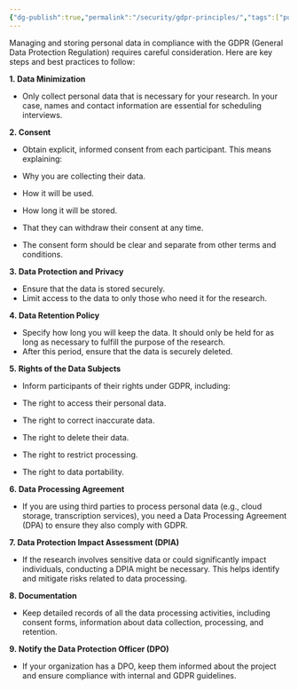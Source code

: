 ```yaml
---
{"dg-publish":true,"permalink":"/security/gdpr-principles/","tags":["public"],"noteIcon":"1","created":"2024-08-13T07:37:03.607+02:00","updated":"2024-08-14T10:52:38.148+02:00"}
---
```



Managing and storing personal data in compliance with the GDPR (General Data Protection Regulation) requires careful consideration. Here are key steps and best practices to follow:

**1. Data Minimization**

- Only collect personal data that is necessary for your research. In your case, names and contact information are essential for scheduling interviews.

**2. Consent**

- Obtain explicit, informed consent from each participant. This means explaining:

- Why you are collecting their data.
- How it will be used.
- How long it will be stored.
- That they can withdraw their consent at any time.

- The consent form should be clear and separate from other terms and conditions.

**3. Data Protection and Privacy**

- Ensure that the data is stored securely.
- Limit access to the data to only those who need it for the research.

**4. Data Retention Policy**

- Specify how long you will keep the data. It should only be held for as long as necessary to fulfill the purpose of the research.
- After this period, ensure that the data is securely deleted.

**5. Rights of the Data Subjects**

- Inform participants of their rights under GDPR, including:

- The right to access their personal data.
- The right to correct inaccurate data.
- The right to delete their data.
- The right to restrict processing.
- The right to data portability.

**6. Data Processing Agreement**

- If you are using third parties to process personal data (e.g., cloud storage, transcription services), you need a Data Processing Agreement (DPA) to ensure they also comply with GDPR.

**7. Data Protection Impact Assessment (DPIA)**

- If the research involves sensitive data or could significantly impact individuals, conducting a DPIA might be necessary. This helps identify and mitigate risks related to data processing.

**8. Documentation**

- Keep detailed records of all the data processing activities, including consent forms, information about data collection, processing, and retention.

**9. Notify the Data Protection Officer (DPO)**

- If your organization has a DPO, keep them informed about the project and ensure compliance with internal and GDPR guidelines.